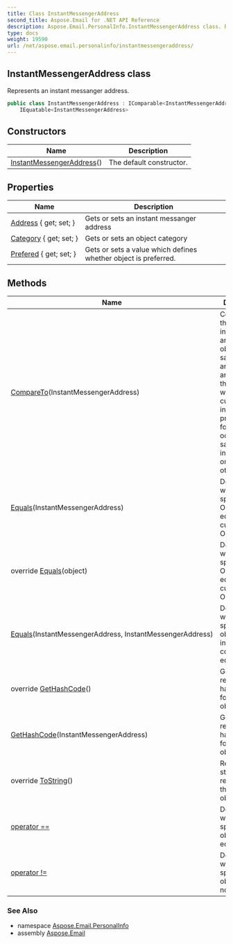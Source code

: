 ```yaml
---
title: Class InstantMessengerAddress
second_title: Aspose.Email for .NET API Reference
description: Aspose.Email.PersonalInfo.InstantMessengerAddress class. Represents an instant messanger address
type: docs
weight: 19590
url: /net/aspose.email.personalinfo/instantmessengeraddress/
---
```

## InstantMessengerAddress class

Represents an instant messanger address.

```csharp
public class InstantMessengerAddress : IComparable<InstantMessengerAddress>, 
    IEquatable<InstantMessengerAddress>
```

## Constructors

| Name | Description |
| --- | --- |
| [InstantMessengerAddress](instantmessengeraddress/)() | The default constructor. |

## Properties

| Name | Description |
| --- | --- |
| [Address](../../aspose.email.personalinfo/instantmessengeraddress/address/) { get; set; } | Gets or sets an instant messanger address |
| [Category](../../aspose.email.personalinfo/instantmessengeraddress/category/) { get; set; } | Gets or sets an object category |
| [Prefered](../../aspose.email.personalinfo/instantmessengeraddress/prefered/) { get; set; } | Gets or sets a value which defines whether object is preferred. |

## Methods

| Name | Description |
| --- | --- |
| [CompareTo](../../aspose.email.personalinfo/instantmessengeraddress/compareto/)(InstantMessengerAddress) | Compares the current instance with another object of the same type and returns an integer that indicates whether the current instance precedes, follows, or occurs in the same position in the sort order as the other object. |
| [Equals](../../aspose.email.personalinfo/instantmessengeraddress/equals/#equals)(InstantMessengerAddress) | Determines whether the specified Object is equal to the current Object. |
| override [Equals](../../aspose.email.personalinfo/instantmessengeraddress/equals/#equals_2)(object) | Determines whether the specified Object is equal to the current Object. |
| [Equals](../../aspose.email.personalinfo/instantmessengeraddress/equals/#equals_1)(InstantMessengerAddress, InstantMessengerAddress) | Determines whether the specified object instances are considered equal. |
| override [GetHashCode](../../aspose.email.personalinfo/instantmessengeraddress/gethashcode/#gethashcode)() | GetHashCode returns a hash function for this object. |
| [GetHashCode](../../aspose.email.personalinfo/instantmessengeraddress/gethashcode/#gethashcode_1)(InstantMessengerAddress) | GetHashCode returns a hash function for specified object. |
| override [ToString](../../aspose.email.personalinfo/instantmessengeraddress/tostring/)() | Returns a string that represents the current object. |
| [operator ==](../../aspose.email.personalinfo/instantmessengeraddress/op_equality/) | Determines whether the specified objects are equal. |
| [operator !=](../../aspose.email.personalinfo/instantmessengeraddress/op_inequality/) | Determines whether the specified objects are not equal. |

### See Also

* namespace [Aspose.Email.PersonalInfo](../../aspose.email.personalinfo/)
* assembly [Aspose.Email](../../)


